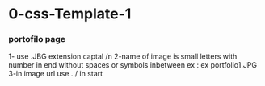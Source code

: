 # 0-css-Template-1
### portofilo page 
1- use .JBG extension captal /n
2-name of image is small letters with number in end without spaces or symbols inbetween  ex :  ex portfolio1.JPG
3-in image url use ../ in start
